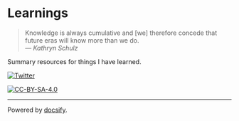 # Learnings

> Knowledge is always cumulative and [we] therefore concede that future eras will know more than we do.  
>   — _Kathryn Schulz_

Summary resources for things I have learned.

[![Twitter](https://img.shields.io/badge/-Twitter-0a0a0a.svg?style=flat&colorA=0a0a0a)](https://twitter.com/jakebrinkmann)

[![CC-BY-SA-4.0](https://mirrors.creativecommons.org/presskit/buttons/80x15/svg/by-sa.svg)](https://creativecommons.org/licenses/by-sa/4.0/)

---

Powered by [docsify](https://docsify.js.org).
